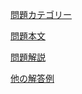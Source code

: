 [問題カテゴリー](https://qiita.com/e869120/items/eb50fdaece12be418faa#%E5%85%A8%E6%8E%A2%E7%B4%A2%E5%B7%A5%E5%A4%AB%E3%81%97%E3%81%A6%E9%80%9A%E3%82%8A%E6%95%B0%E3%82%92%E6%B8%9B%E3%82%89%E3%81%99%E5%85%A8%E5%88%97%E6%8C%99)

[問題本文](https://atcoder.jp/contests/sumitrust2019/tasks/sumitb2019_d)

[問題解説](https://blog.hamayanhamayan.com/entry/2019/12/03/225048)

[他の解答例](https://atcoder.jp/contests/sumitrust2019/submissions?f.Task=sumitb2019_d&f.LanguageName=Python3&f.Status=AC&f.User=)
